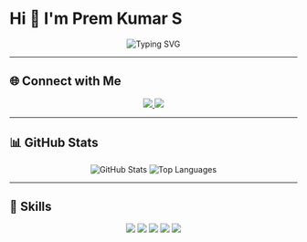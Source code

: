 # Hi 👋 I'm Prem Kumar S

<p align="center">
  <img src="https://readme-typing-svg.demolab.com?font=Fira+Code&size=24&pause=1000&color=00C9FF&center=true&width=600&height=50&lines=Electronics+Engineer;IoT+Developer;Embedded+Systems+Enthusiast;Team+Leader" alt="Typing SVG"/>
</p>

---

## 🌐 Connect with Me  
<p align="center">
  <a href="https://www.linkedin.com/in/prem-kumar-9b0025290">
    <img src="https://img.shields.io/badge/LinkedIn-Prem%20Kumar%20S-blue?style=for-the-badge&logo=linkedin"/>
  </a>
  <a href="mailto:premkumarsanjay2006@gmail.com">
    <img src="https://img.shields.io/badge/Email-premkumarsanjay2006%40gmail.com-red?style=for-the-badge&logo=gmail&logoColor=white"/>
  </a>
</p>

---

## 📊 GitHub Stats  
<p align="center">
  <img src="https://github-readme-stats.vercel.app/api?username=YOUR_GITHUB_USERNAME&show_icons=true&theme=tokyonight" alt="GitHub Stats"/>
  <img src="https://github-readme-stats.vercel.app/api/top-langs/?username=YOUR_GITHUB_USERNAME&layout=compact&theme=tokyonight" alt="Top Languages"/>
</p>

---

## 🔧 Skills  
<p align="center">
  <img src="https://img.shields.io/badge/Arduino-00979D?style=for-the-badge&logo=arduino&logoColor=white"/>
  <img src="https://img.shields.io/badge/ESP32-FF6F00?style=for-the-badge&logo=espressif&logoColor=white"/>
  <img src="https://img.shields.io/badge/Python-3776AB?style=for-the-badge&logo=python&logoColor=yellow"/>
  <img src="https://img.shields.io/badge/MATLAB-0076A8?style=for-the-badge&logo=mathworks&logoColor=white"/>
  <img src="https://img.shields.io/badge/ThingSpeak-00C9FF?style=for-the-badge"/>
</p>
